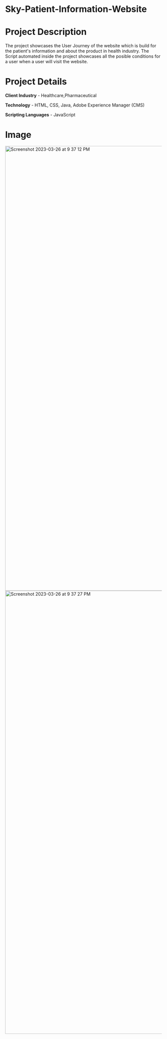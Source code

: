 # Sky-Patient-Information-Website
# Project Description
The project showcases the User Journey of the website which is build for the patient's information and about the product in health industry.
The Script automated inside the project showcases all the posible conditions for a user when a user will visit the website.
# Project Details
**Client Industry** - Healthcare,Pharmaceutical 

**Technology** - HTML, CSS, Java, Adobe Experience Manager (CMS)

**Scripting Languages** - JavaScript
# Image
<img width="1430" alt="Screenshot 2023-03-26 at 9 37 12 PM" src="https://user-images.githubusercontent.com/25485530/227822745-a7895b63-2e6c-4808-a198-6d347a0a9f0f.png">
<img width="1425" alt="Screenshot 2023-03-26 at 9 37 27 PM" src="https://user-images.githubusercontent.com/25485530/227822752-87f4f085-ebf0-49a5-b5b2-b83f1012c0be.png">
